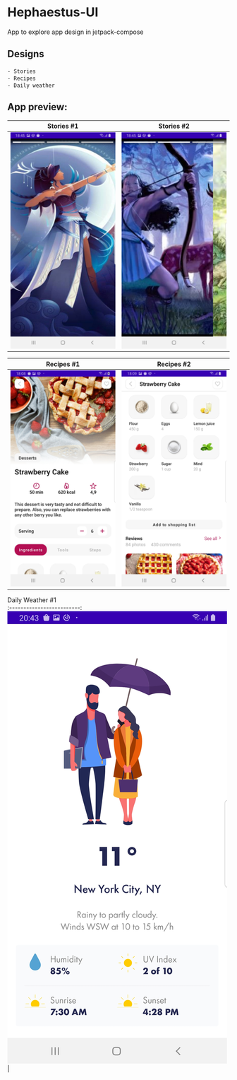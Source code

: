 # Hephaestus-UI
App to explore app design in jetpack-compose

## Designs
    - Stories
    - Recipes
    - Daily weather


## App preview:


Stories #1            |  Stories #2            
:-------------------------:|:----------------------------:
<img src="images/Stories_1.jpg">    |  <img src="images/Stories_2.jpg"> 

Recipes #1            |  Recipes #2            
:-------------------------:|:----------------------------:
<img src="images/Recipes_1.jpg">    |  <img src="images/Recipes_2.jpg">   

Daily Weather #1                   
:-------------------------:
<img src="images/Daily_Weather_1.jpg">   |
